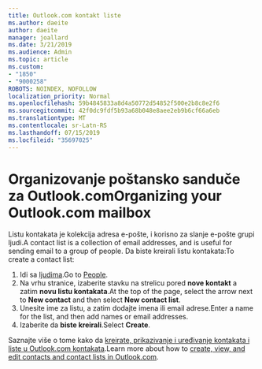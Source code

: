 ```yaml
---
title: Outlook.com kontakt liste
ms.author: daeite
author: daeite
manager: joallard
ms.date: 3/21/2019
ms.audience: Admin
ms.topic: article
ms.custom:
- "1850"
- "9000258"
ROBOTS: NOINDEX, NOFOLLOW
localization_priority: Normal
ms.openlocfilehash: 59b4845833a8d4a50772d54852f500e2b8c8e2f6
ms.sourcegitcommit: 42f0dc9fdf5b93a68b048e8aee2eb9b6cf66a6eb
ms.translationtype: MT
ms.contentlocale: sr-Latn-RS
ms.lasthandoff: 07/15/2019
ms.locfileid: "35697025"
---
```

# <a name="organizing-your-outlookcom-mailbox"></a><span data-ttu-id="6379e-102">Organizovanje poštansko sanduče za Outlook.com</span><span class="sxs-lookup"><span data-stu-id="6379e-102">Organizing your Outlook.com mailbox</span></span>

<span data-ttu-id="6379e-103">Listu kontakata je kolekcija adresa e-pošte, i korisno za slanje e-pošte grupi ljudi.</span><span class="sxs-lookup"><span data-stu-id="6379e-103">A contact list is a collection of email addresses, and is useful for sending email to a group of people.</span></span> <span data-ttu-id="6379e-104">Da biste kreirali listu kontakata:</span><span class="sxs-lookup"><span data-stu-id="6379e-104">To create a contact list:</span></span>

1. <span data-ttu-id="6379e-105">Idi sa [ljudima](https://outlook.live.com/people/).</span><span class="sxs-lookup"><span data-stu-id="6379e-105">Go to [People](https://outlook.live.com/people/).</span></span>
1. <span data-ttu-id="6379e-106">Na vrhu stranice, izaberite stavku na strelicu pored **nove kontakt** a zatim **novu listu kontakata**.</span><span class="sxs-lookup"><span data-stu-id="6379e-106">At the top of the page, select the arrow next to **New contact** and then select **New contact list**.</span></span>
1. <span data-ttu-id="6379e-107">Unesite ime za listu, a zatim dodajte imena ili email adrese.</span><span class="sxs-lookup"><span data-stu-id="6379e-107">Enter a name for the list, and then add names or email addresses.</span></span>
1. <span data-ttu-id="6379e-108">Izaberite da **biste kreirali**.</span><span class="sxs-lookup"><span data-stu-id="6379e-108">Select **Create**.</span></span>

<span data-ttu-id="6379e-109">Saznajte više o tome kako da [kreirate, prikazivanje i uređivanje kontakata i liste u Outlook.com kontakata](https://support.office.com/article/5b909158-036e-4820-92f7-2a27f57b9f01?wt.mc_id=Office_Outlook_com_Alchemy).</span><span class="sxs-lookup"><span data-stu-id="6379e-109">Learn more about how to [create, view, and edit contacts and contact lists in Outlook.com](https://support.office.com/article/5b909158-036e-4820-92f7-2a27f57b9f01?wt.mc_id=Office_Outlook_com_Alchemy).</span></span>